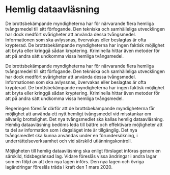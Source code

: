 # Hemlig dataavläsning

De brottsbekämpande myndigheterna har för närvarande flera hemliga
tvångsmedel till sitt förfogande. Den tekniska och samhälleliga utvecklingen har dock medfört svårigheter att använda dessa tvångsmedel. Informationen som ska avlyssnas, övervakas eller beslagtas är ofta krypterad. De brottsbekämpande myndigheterna har ingen faktisk möjlighet att bryta eller kringgå sådan kryptering. Kriminella hittar även metoder för att på andra sätt undkomma vissa hemliga tvångsmedel.

De brottsbekämpande myndigheterna har för närvarande flera hemliga
tvångsmedel till sitt förfogande. Den tekniska och samhälleliga utvecklingen har dock medfört svårigheter att använda dessa tvångsmedel. Informationen som ska avlyssnas, övervakas eller beslagtas är ofta krypterad. De brottsbekämpande myndigheterna har ingen faktisk möjlighet att bryta eller kringgå sådan kryptering. Kriminella hittar även metoder för att på andra sätt undkomma vissa hemliga tvångsmedel.

Regeringen föreslår därför att de brottsbekämpande myndigheterna får
möjlighet att använda ett nytt hemligt tvångsmedel vid misstankar om allvarlig brottslighet. Det nya tvångsmedlet ska kallas hemlig dataavläsning. Hemlig dataavläsning bedöms leda till bättre och effektivare möjligheter att ta del av information som i dagsläget inte är tillgänglig. Det nya tvångsmedlet ska kunna användas under en förundersökning, i underrättelseverksamhet och vid särskild utlänningskontroll.

Möjligheten till hemlig dataavläsning ska enligt förslaget införas genom
en särskild, tidsbegränsad lag. Vidare föreslås vissa ändringar i andra lagar som en följd av att den nya lagen införs. Den nya lagen och övriga lagändringar föreslås träda i kraft den 1 mars 2020.
